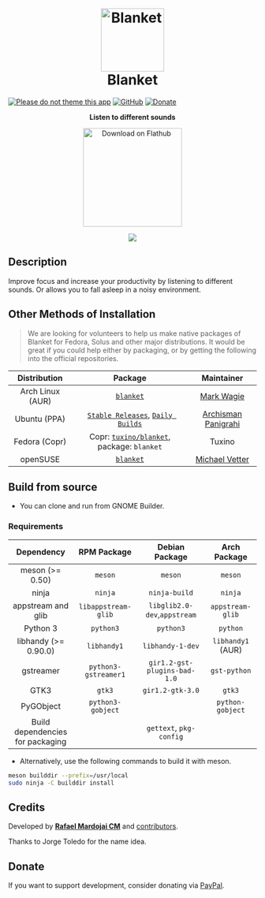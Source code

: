 <h1 align="center">
	<img src="brand/logo.svg" alt="Blanket" width="128" height="128"/><br>
	Blanket
</h1>

[![Please do not theme this app](https://stopthemingmy.app/badge.svg)](https://stopthemingmy.app) 
[![GitHub](https://img.shields.io/github/license/rafaelmardojai/blanket.svg)](https://github.com/rafaelmardojai/blanket/blob/master/COPYING)
[![Donate](https://img.shields.io/badge/PayPal-Donate-gray.svg?style=flat&logo=paypal&colorA=0071bb&logoColor=fff)](https://paypal.me/RafaelMardojaiCM)

<p align="center"><strong>Listen to different sounds</strong></p>

<p align="center">
  <a href="https://flathub.org/apps/details/com.rafaelmardojai.Blanket"><img width="200" alt="Download on Flathub" src="https://flathub.org/assets/badges/flathub-badge-en.png"/></a>
</p>

<p align="center">
  <img src="brand/screenshot-1.png"/>
</p>


## Description
Improve focus and increase your productivity by listening to different sounds. Or allows you to fall asleep in a noisy environment.

## Other Methods of Installation
> We are looking for volunteers to help us make native packages of Blanket for Fedora, Solus and other major distributions. It would be great if you could help either by packaging, or by getting the following into the official repositories.

| Distribution | Package | Maintainer |
|:-:|:-:|:-:|
| Arch Linux (AUR) | [`blanket`](https://aur.archlinux.org/packages/blanket) | [Mark Wagie](https://github.com/yochananmarqos) |
| Ubuntu (PPA) | [`Stable Releases`](https://launchpad.net/~apandada1/+archive/ubuntu/blanket), [`Daily Builds`](https://launchpad.net/~apandada1/+archive/ubuntu/blanket-daily) | [Archisman Panigrahi](https://github.com/apandada1) |
| Fedora (Copr) | Copr: [`tuxino/blanket`](https://copr.fedorainfracloud.org/coprs/tuxino/blanket/), package: `blanket` | Tuxino |
| openSUSE  | [`blanket`](https://build.opensuse.org/package/show/multimedia%3Aapps/blanket) | [Michael Vetter](https://github.com/jubalh) |

## Build from source

- You can clone and run from GNOME Builder.

### Requirements

| Dependency                           | RPM Package          | Debian Package               | Arch Package
|:-:                                   |:-:                   |:-:                           | :-:
| meson (>= 0.50)                      | `meson`              | `meson`                      | `meson`
| ninja                                | `ninja`              | `ninja-build`                | `ninja`
| appstream and glib                   | `libappstream-glib`  | `libglib2.0-dev`,`appstream` | `appstream-glib`
| Python 3                             | `python3`            | `python3`                    | `python`
| libhandy (>= 0.90.0)                 | `libhandy1`          | `libhandy-1-dev`             | `libhandy1` (AUR)
| gstreamer                            | `python3-gstreamer1` | `gir1.2-gst-plugins-bad-1.0` | `gst-python`
| GTK3                                 | `gtk3`               | `gir1.2-gtk-3.0`             | `gtk3`
| PyGObject                            | `python3-gobject`    |                              | `python-gobject`
| Build dependencies <br>for packaging |                      | `gettext`, `pkg-config`      |


- Alternatively, use the following commands to build it with meson.
```bash
meson builddir --prefix=/usr/local
sudo ninja -C builddir install
```
## Credits
Developed by **[Rafael Mardojai CM](https://github.com/rafaelmardojai)** and [contributors](https://github.com/rafaelmardojai/blanket/graphs/contributors).

Thanks to Jorge Toledo for the name idea.

## Donate
If you want to support development, consider donating via [PayPal](https://paypal.me/RafaelMardojaiCM).

